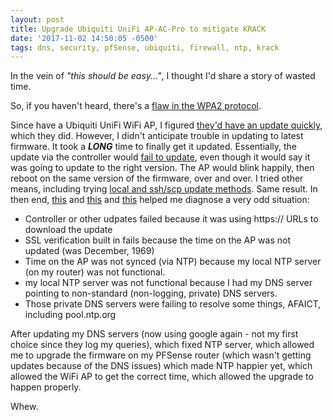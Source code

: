 ```yaml
---
layout: post
title: Upgrade Ubiquiti UniFi AP-AC-Pro to mitigate KRACK
date: '2017-11-02 14:50:05 -0500'
tags: dns, security, pfSense, ubiquiti, firewall, ntp, krack
---
```


In the vein of *"this should be easy..."*, I thought I'd share a story of wasted time.

So, if you haven't heard, there's a [flaw in the WPA2 protocol][krack].

Since have a Ubiquiti UniFi WiFi AP, I figured
[they'd have an update quickly][update],
which they did.  However, I didn't anticipate trouble in updating to latest firmware.
It took a _**LONG**_ time to finally get it updated.
Essentially, the update via the controller would
[fail to update][fail], even though it would say it was going to
update to the right version.  The AP would blink happily, then reboot on the
same version of the firmware, over and over.  I tried other means, including
trying
[local and ssh/scp update methods][ssh].
Same result.
In then end,
[this](https://community.ubnt.com/t5/UniFi-Wireless/AP-won-t-upgrade/td-p/1555387)
and
[this](https://community.ubnt.com/t5/UniFi-Wireless/AP-AC-Pro-does-not-Upgrade-from-3-8-3-6587-to-3-9-3-7537/td-p/2108382)
and
[this](https://community.ubnt.com/t5/UniFi-Wireless/Unable-to-update-Unifi-AP-Pro-to-3-9-3-7537/td-p/2104494)
helped me diagnose a very odd situation:

  * Controller or other udpates failed because it was using https:// URLs to download the update
  * SSL verification built in fails because the time on the AP was not updated (was December, 1969)
  * Time on the AP was not synced (via NTP) because my local NTP server (on my router) was not functional.
  * my local NTP server was not functional because I had my DNS server pointing to non-standard (non-logging, private) DNS servers.
  * Those private DNS servers were failing to resolve some things, AFAICT, including pool.ntp.org

After updating my DNS servers (now using google again - not my first choice
since they log my queries), which fixed NTP server, which allowed me to
upgrade the firmware on my PFSense router (which wasn't getting updates
because of the DNS issues) which made NTP happier yet, which allowed the WiFi
AP to get the correct time, which allowed the upgrade to happen properly.

Whew.

[krack]: https://krebsonsecurity.com/2017/10/what-you-should-know-about-the-krack-wifi-security-weakness
[update]: https://help.ubnt.com/hc/en-us/articles/115013737328-Ubiquiti-Devices-KRACK-Vulnerability
[fail]: https://community.ubnt.com/t5/UniFi-Wireless/Unable-to-update-Unifi-AP-Pro-to-3-9-3-7537/td-p/2104494
[ssh]: https://help.ubnt.com/hc/en-us/articles/204910064-UniFi-Upgrading-firmware-image-via-SSH
